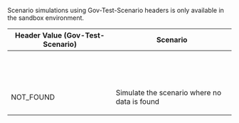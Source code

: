 <p>Scenario simulations using Gov-Test-Scenario headers is only available in the sandbox environment.</p>
<table>
    <thead>
        <tr>
            <th>Header Value (Gov-Test-Scenario)</th>
            <th>Scenario</th>
        </tr>
    </thead>
    <tbody>
        <tr>
            <td><p></p></td>
            <td><p></p></td>
        </tr>
        <tr>
            <td><p></p></td>
            <td><p></p></td>
        </tr>  
        <tr>
            <td><p></p></td>
            <td><p></p></td>
        </tr>
        <tr>
           <td><p>NOT_FOUND</p></td>
           <td><p>Simulate the scenario where no data is found</p></td>
        </tr>           
    </tbody>
</table>
